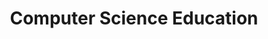 ---
layout: category
title: "Computer Science Education"
group: broader-issues
category: computer-science-education
permalink: /broader-issues/computer-science-education
sidebar:
  nav: "side-nav"
---